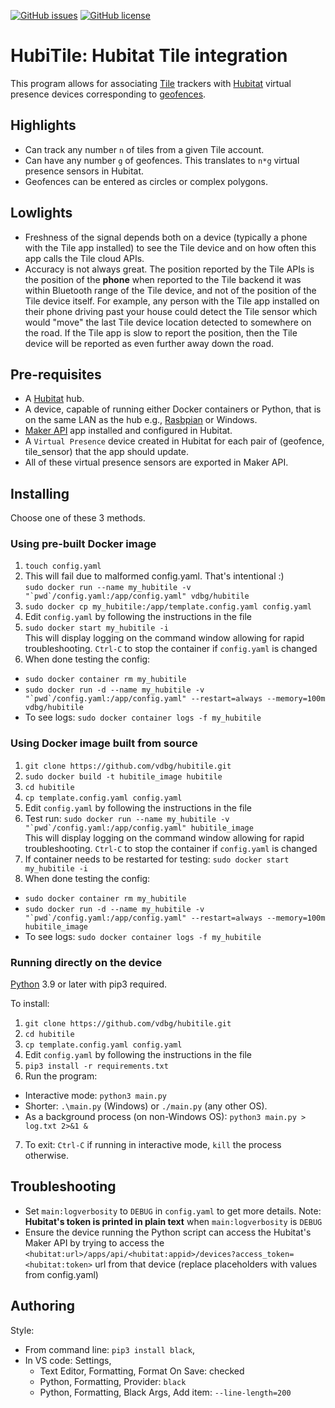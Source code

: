 [![GitHub issues](https://img.shields.io/github/issues/vdbg/hubitile.svg)](https://github.com/vdbg/hubitile/issues)
[![GitHub license](https://img.shields.io/badge/license-MIT-blue.svg)](https://raw.githubusercontent.com/vdbg/hubitile/main/LICENSE)

# HubiTile: Hubitat Tile integration

This program allows for associating [Tile](http://www.tile.com/) trackers with [Hubitat](https://hubitat.com/)
virtual presence devices corresponding to [geofences](https://en.wikipedia.org/wiki/Geo-fence).

## Highlights

* Can track any number `n` of tiles from a given Tile account.
* Can have any number `g` of geofences. This translates to `n*g` virtual presence sensors in Hubitat.
* Geofences can be entered as circles or complex polygons.

## Lowlights

* Freshness of the signal depends both on a device (typically a phone with the Tile app installed) to see the Tile device and on how often this app calls the Tile cloud APIs.
* Accuracy is not always great. The position reported by the Tile APIs is the position of the **phone** when reported to the Tile backend it was within Bluetooth range of the Tile device, and not of the position of the Tile device itself. For example, any person with the Tile app installed on their phone driving past your house could detect the Tile sensor which would "move" the last Tile device location detected to somewhere on the road. If the Tile app is slow to report the position, then the Tile device will be reported as even further away down the road.

## Pre-requisites

* A [Hubitat](https://hubitat.com/) hub.
* A device, capable of running either Docker containers or Python, that is on the same LAN as the hub e.g., [Rasbpian](https://www.raspbian.org/) or Windows.
* [Maker API](https://docs.hubitat.com/index.php?title=Maker_API) app installed and configured in Hubitat.
* A `Virtual Presence` device created in Hubitat for each pair of (geofence, tile_sensor) that the app should update.
* All of these virtual presence sensors are exported in Maker API.

## Installing

Choose one of these 3 methods.

### Using pre-built Docker image

1. `touch config.yaml`
2. This will fail due to malformed config.yaml. That's intentional :)  
   ``sudo docker run --name my_hubitile -v "`pwd`/config.yaml:/app/config.yaml" vdbg/hubitile``
3. `sudo docker cp my_hubitile:/app/template.config.yaml config.yaml`
4. Edit `config.yaml` by following the instructions in the file
5. `sudo docker start my_hubitile -i`  
  This will display logging on the command window allowing for rapid troubleshooting. `Ctrl-C` to stop the container if `config.yaml` is changed
7. When done testing the config:
  * `sudo docker container rm my_hubitile`
  * ``sudo docker run -d --name my_hubitile -v "`pwd`/config.yaml:/app/config.yaml" --restart=always --memory=100m vdbg/hubitile``
  * To see logs: `sudo docker container logs -f my_hubitile`

### Using Docker image built from source

1. `git clone https://github.com/vdbg/hubitile.git`
2. `sudo docker build -t hubitile_image hubitile`
3. `cd hubitile`
4. `cp template.config.yaml config.yaml` 
5. Edit `config.yaml` by following the instructions in the file
6. Test run: ``sudo docker run --name my_hubitile -v "`pwd`/config.yaml:/app/config.yaml" hubitile_image``  
   This will display logging on the command window allowing for rapid troubleshooting. `Ctrl-C` to stop the container if `config.yaml` is changed
7. If container needs to be restarted for testing: `sudo docker start my_hubitile -i` 
8. When done testing the config:
  * `sudo docker container rm my_hubitile`
  * ``sudo docker run -d --name my_hubitile -v "`pwd`/config.yaml:/app/config.yaml" --restart=always --memory=100m hubitile_image``
  * To see logs: `sudo docker container logs -f my_hubitile`

### Running directly on the device

[Python](https://www.python.org/) 3.9 or later with pip3 required.

To install:

1. `git clone https://github.com/vdbg/hubitile.git`
2. `cd hubitile`
3. `cp template.config.yaml config.yaml`
4. Edit `config.yaml` by following the instructions in the file
5. `pip3 install -r requirements.txt` 
6. Run the program:
  * Interactive mode: `python3 main.py`
  * Shorter: `.\main.py` (Windows) or `./main.py` (any other OS).
  * As a background process (on non-Windows OS): `python3 main.py > log.txt 2>&1 &`
7. To exit: `Ctrl-C` if running in interactive mode, `kill` the process otherwise.

## Troubleshooting

* Set `main:logverbosity` to `DEBUG` in `config.yaml` to get more details. Note: **Hubitat's token is printed in plain text** when `main:logverbosity` is `DEBUG`
* Ensure the device running the Python script can access the Hubitat's Maker API by trying to access the `<hubitat:url>/apps/api/<hubitat:appid>/devices?access_token=<hubitat:token>` url from that device (replace placeholders with values from config.yaml)

## Authoring

Style:

* From command line: `pip3 install black`,
* In VS code: Settings,
    * Text Editor, Formatting, Format On Save: checked
    * Python, Formatting, Provider: `black`
    * Python, Formatting, Black Args, Add item: `--line-length=200`
